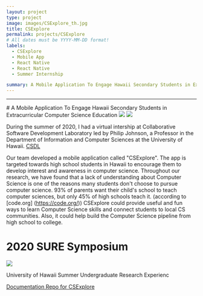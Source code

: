 ```yaml
---
layout: project
type: project
image: images/CSExplore_th.jpg
title: CSExplore
permalink: projects/CSExplore
# All dates must be YYYY-MM-DD format!
labels:
  - CSExplore
  - Mobile App
  - React Native
  - React Native
  - Summer Internship

summary: A Mobile Application To Engage Hawaii Secondary Students in Extracurricular Computer Science Education 
---
```


<hr>
# A Mobile Application To Engage Hawaii Secondary Students in Extracurricular Computer Science Education 
<img class="ui image" src="{{ site.baseurl }}/images/CSExplore1.png"> 

<img class="ui image" src="{{ site.baseurl }}/images/CSExplore2.png"> 

During the summer of 2020, I had a virtual intership at Collaborative Software Development Laboratory led by Philip Johnson, a Professor in the Department of Information and Computer Sciences at the University of Hawaii. [CSDL](https://csdl.ics.hawaii.edu/)

Our team developed a mobile application called "CSExplore". The app is targeted towards high school students in Hawaii to encourage them to develop interest and awareness in computer science. Throughout our research, we have found that a lack of understanding about Computer Science is one of the reasons many students don't choose to pursue computer science. 93% of parents want their child's school to teach computer sciences, but only 45% of high schools teach it. (according to [code.org] (https://code.org/)) CSExplore could provide useful and fun ways to learn Computer Science skills and connect students to local CS communities. Also, it could help build the Computer Science pipeline from high school to college.



# 2020 SURE Symposium
<img class="ui image" src="{{ site.baseurl }}/images/csexplore_presentation.png"> 

University of Hawaii Summer Undergraduate Research Experienc

[Documentation Repo for CSExplore](https://github.com/hannaparkUH/hanna_csexplore)


